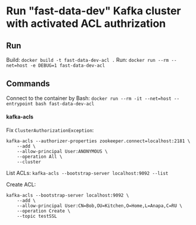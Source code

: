 # Run "fast-data-dev" Kafka cluster with activated ACL authrization

## Run
Build: `docker build -t fast-data-dev-acl .`
Run: `docker run --rm --net=host -e DEBUG=1 fast-data-dev-acl`

## Commands
Connect to the container by Bash:
`docker run --rm -it --net=host --entrypoint bash fast-data-dev-acl`

#### kafka-acls
Fix `ClusterAuthorizationException`:
```
kafka-acls --authorizer-properties zookeeper.connect=localhost:2181 \
    --add \
    --allow-principal User:ANONYMOUS \
    --operation All \
    --cluster
```

List ACLs:
`kafka-acls --bootstrap-server localhost:9092 --list`

Create ACL:
```
kafka-acls --bootstrap-server localhost:9092 \
    --add \
    --allow-principal User:CN=Bob,OU=Kitchen,O=Home,L=Anapa,C=RU \
    --operation Create \
    --topic testSSL
```